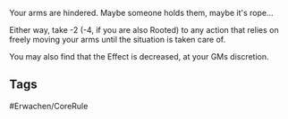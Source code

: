 Your arms are hindered. Maybe someone holds them, maybe it's rope...

Either way, take -2 (-4, if you are also Rooted) to any action that relies on freely moving your arms until the situation is taken care of.

You may also find that the Effect is decreased, at your GMs discretion.

## Tags
#Erwachen/CoreRule 